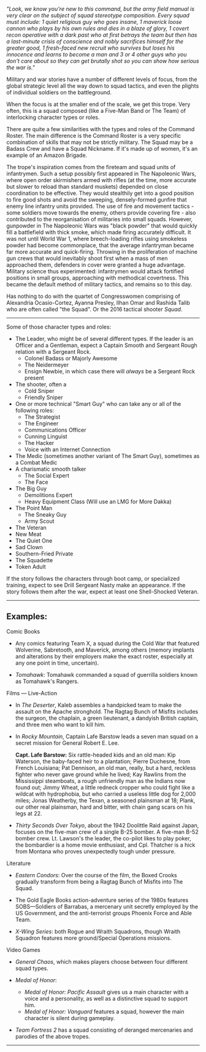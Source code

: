 _"Look, we know you're new to this command, but the army field manual is very clear on the subject of squad stereotype composition. Every squad must include: 1 quiet religious guy who goes insane, 1 maverick loose cannon who plays by his own rules and dies in a blaze of glory, 1 covert recon operative with a dark past who at first betrays the team but then has a last-minute crisis of conscience and nobly sacrifices himself for the greater good, 1 fresh-faced new recruit who survives but loses his innocence and learns to become a man and 3 or 4 other guys who you don't care about so they can get brutally shot so you can show how serious the war is."_

Military and war stories have a number of different levels of focus, from the global strategic level all the way down to squad tactics, and even the plights of individual soldiers on the battleground.

When the focus is at the smaller end of the scale, we get this trope. Very often, this is a squad composed (like a Five-Man Band or The Team) of interlocking character types or roles.

There are quite a few similarities with the types and roles of the Command Roster. The main difference is the Command Roster is a very specific combination of skills that may not be strictly military. The Squad may be a Badass Crew and have a Squad Nickname. If it's made up of women, it's an example of an Amazon Brigade.

The trope's inspiration comes from the fireteam and squad units of infantrymen. Such a setup possibly first appeared in The Napoleonic Wars, where open order skirmishers armed with rifles (at the time, more accurate but slower to reload than standard muskets) depended on close coordination to be effective. They would stealthily get into a good position to fire good shots and avoid the sweeping, densely-formed gunfire that enemy line infantry units provided. The use of fire and movement tactics - some soldiers move towards the enemy, others provide covering fire - also contributed to the reorganisation of militaries into small squads. However, gunpowder in The Napoleonic Wars was "black powder" that would quickly fill a battlefield with thick smoke, which made firing accurately difficult. It was not until World War 1, where breech-loading rifles using smokeless powder had become commonplace, that the average infantryman became far more accurate and quick-firing. Throwing in the proliferation of machine gun crews that would inevitably shoot first when a mass of men approached them, defenders in cover were granted a huge advantage. Military science thus experimented: infantrymen would attack fortified positions in small groups, approaching with methodical covertness. This became the default method of military tactics, and remains so to this day.

Has nothing to do with the quartet of Congresswomen comprising of Alexandria Ocasio-Cortez, Ayanna Presley, Ilhan Omar and Rashida Talib who are often called "the Squad". Or the 2016 tactical shooter _Squad_.

___

Some of those character types and roles:

-   The Leader, who might be of several different types. If the leader is an Officer and a Gentleman, expect a Captain Smooth and Sergeant Rough relation with a Sergeant Rock.
    -   Colonel Badass or Majorly Awesome
    -   The Neidermeyer
    -   Ensign Newbie, in which case there will _always_ be a Sergeant Rock present
-   The shooter, often a
    -   Cold Sniper
    -   Friendly Sniper
-   One or more technical "Smart Guy" who can take any or all of the following roles:
    -   The Strategist
    -   The Engineer
    -   Communications Officer
    -   Cunning Linguist
    -   The Hacker
    -   Voice with an Internet Connection
-   The Medic (sometimes another variant of The Smart Guy), sometimes as a Combat Medic
-   A charismatic smooth talker
    -   The Social Expert
    -   The Face
-   The Big Guy
    -   Demolitions Expert
    -   Heavy Equipment Class (Will use an LMG for More Dakka)
-   The Point Man
    -   The Sneaky Guy
    -   Army Scout
-   The Veteran
-   New Meat
-   The Quiet One
-   Sad Clown
-   Southern-Fried Private
-   The Squadette
-   Token Adult

If the story follows the characters through boot camp, or specialized training, expect to see Drill Sergeant Nasty make an appearance. If the story follows them after the war, expect at least one Shell-Shocked Veteran.

___

## Examples:

Comic Books

-   Any comics featuring Team X, a squad during the Cold War that featured Wolverine, Sabretooth, and Maverick, among others (memory implants and alterations by their employers make the exact roster, especially at any one point in time, uncertain).

-   _Tomahawk_: Tomahawk commanded a squad of guerrilla soldiers known as Tomahawk's Rangers.

Films — Live-Action

-   In _The Deserter_, Kaleb assembles a handpicked team to make the assault on the Apache stronghold. The Ragtag Bunch of Misfits includes the surgeon, the chaplain, a green lieutenant, a dandyish British captain, and three men who want to kill him.

-   In _Rocky Mountain_, Captain Lafe Barstow leads a seven man squad on a secret mission for General Robert E. Lee.
    
    **Capt. Lafe Barstow:** Six rattle-headed kids and an old man: Kip Waterson, the baby-faced heir to a plantation; Pierre Duchesne, from French Louisiana; Pat Dennison, an old man, really, but a hard, reckless fighter who never gave ground while he lived; Kay Rawlins from the Mississippi steamboats, a rough unfriendly man as the Indians now found out; Jimmy Wheat, a little redneck cropper who could fight like a wildcat with hydrophobia, but who carried a useless little dog for 2,000 miles; Jonas Weatherby, the Texan, a seasoned plainsman at 18; Plank, our other real plainsman, hard and bitter, with chain gang scars on his legs at 22.
    

-   _Thirty Seconds Over Tokyo_, about the 1942 Doolittle Raid against Japan, focuses on the five-man crew of a single B-25 bomber. A five-man B-52 bomber crew. Lt. Lawson's the leader, the co-pilot likes to play poker, the bombardier is a home movie enthusiast, and Cpl. Thatcher is a hick from Montana who proves unexpectedly tough under pressure.

Literature

-   _Eastern Condors_: Over the course of the film, the Boxed Crooks gradually transform from being a Ragtag Bunch of Misfits into The Squad.

-   The Gold Eagle Books action-adventure series of the 1980s features SOBS—Soldiers of Barrabas, a mercenary unit secretly employed by the US Government, and the anti-terrorist groups Phoenix Force and Able Team.

-   _X-Wing Series_: both Rogue and Wraith Squadrons, though Wraith Squadron features more ground/Special Operations missions.

Video Games

-   _General Chaos_, which makes players choose between four different squad types.

-   _Medal of Honor_:
    -   _Medal of Honor: Pacific Assault_ gives us a main character with a voice and a personality, as well as a distinctive squad to support him.
    -   _Medal of Honor: Vanguard_ features a squad, however the main character is silent during gameplay.

-   _Team Fortress 2_ has a squad consisting of deranged mercenaries and parodies of the above tropes.

___
